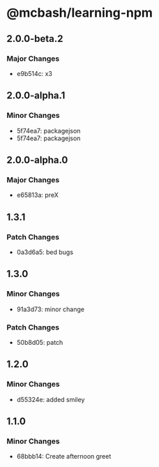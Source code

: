 # @mcbash/learning-npm


## 2.0.0-beta.2

### Major Changes

- e9b514c: x3

## 2.0.0-alpha.1

### Minor Changes

- 5f74ea7: packagejson
- 5f74ea7: packagejson

## 2.0.0-alpha.0

### Major Changes

- e65813a: preX

## 1.3.1

### Patch Changes

- 0a3d6a5: bed bugs


## 1.3.0

### Minor Changes

- 91a3d73: minor change

### Patch Changes

- 50b8d05: patch

## 1.2.0

### Minor Changes

- d55324e: added smiley

## 1.1.0

### Minor Changes

- 68bbb14: Create afternoon greet
